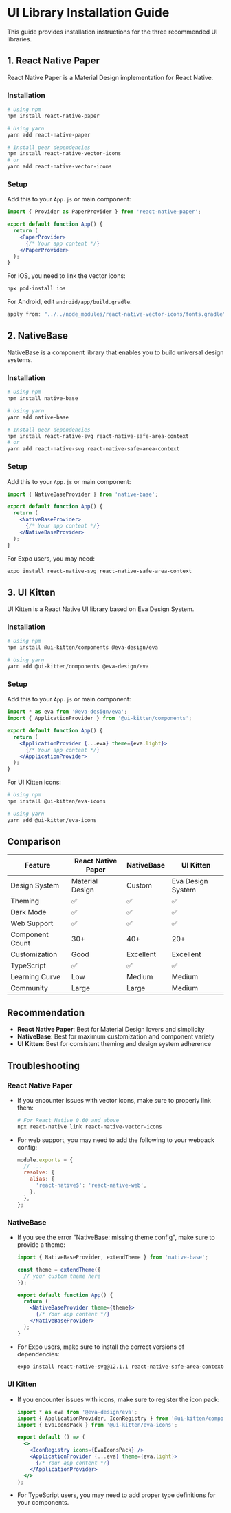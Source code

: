# UI Library Installation Guide

This guide provides installation instructions for the three recommended UI libraries.

## 1. React Native Paper

React Native Paper is a Material Design implementation for React Native.

### Installation

```bash
# Using npm
npm install react-native-paper

# Using yarn
yarn add react-native-paper

# Install peer dependencies
npm install react-native-vector-icons
# or
yarn add react-native-vector-icons
```

### Setup

Add this to your `App.js` or main component:

```jsx
import { Provider as PaperProvider } from 'react-native-paper';

export default function App() {
  return (
    <PaperProvider>
      {/* Your app content */}
    </PaperProvider>
  );
}
```

For iOS, you need to link the vector icons:

```bash
npx pod-install ios
```

For Android, edit `android/app/build.gradle`:

```gradle
apply from: "../../node_modules/react-native-vector-icons/fonts.gradle"
```

## 2. NativeBase

NativeBase is a component library that enables you to build universal design systems.

### Installation

```bash
# Using npm
npm install native-base

# Using yarn
yarn add native-base

# Install peer dependencies
npm install react-native-svg react-native-safe-area-context
# or
yarn add react-native-svg react-native-safe-area-context
```

### Setup

Add this to your `App.js` or main component:

```jsx
import { NativeBaseProvider } from 'native-base';

export default function App() {
  return (
    <NativeBaseProvider>
      {/* Your app content */}
    </NativeBaseProvider>
  );
}
```

For Expo users, you may need:

```bash
expo install react-native-svg react-native-safe-area-context
```

## 3. UI Kitten

UI Kitten is a React Native UI library based on Eva Design System.

### Installation

```bash
# Using npm
npm install @ui-kitten/components @eva-design/eva

# Using yarn
yarn add @ui-kitten/components @eva-design/eva
```

### Setup

Add this to your `App.js` or main component:

```jsx
import * as eva from '@eva-design/eva';
import { ApplicationProvider } from '@ui-kitten/components';

export default function App() {
  return (
    <ApplicationProvider {...eva} theme={eva.light}>
      {/* Your app content */}
    </ApplicationProvider>
  );
}
```

For UI Kitten icons:

```bash
# Using npm
npm install @ui-kitten/eva-icons

# Using yarn
yarn add @ui-kitten/eva-icons
```

## Comparison

| Feature | React Native Paper | NativeBase | UI Kitten |
|---------|-------------------|------------|-----------|
| Design System | Material Design | Custom | Eva Design System |
| Theming | ✅ | ✅ | ✅ |
| Dark Mode | ✅ | ✅ | ✅ |
| Web Support | ✅ | ✅ | ✅ |
| Component Count | 30+ | 40+ | 20+ |
| Customization | Good | Excellent | Excellent |
| TypeScript | ✅ | ✅ | ✅ |
| Learning Curve | Low | Medium | Medium |
| Community | Large | Large | Medium |

## Recommendation

- **React Native Paper**: Best for Material Design lovers and simplicity
- **NativeBase**: Best for maximum customization and component variety
- **UI Kitten**: Best for consistent theming and design system adherence

## Troubleshooting

### React Native Paper

- If you encounter issues with vector icons, make sure to properly link them:
  ```bash
  # For React Native 0.60 and above
  npx react-native link react-native-vector-icons
  ```
- For web support, you may need to add the following to your webpack config:
  ```javascript
  module.exports = {
    // ...
    resolve: {
      alias: {
        'react-native$': 'react-native-web',
      },
    },
  };
  ```

### NativeBase

- If you see the error "NativeBase: missing theme config", make sure to provide a theme:
  ```jsx
  import { NativeBaseProvider, extendTheme } from 'native-base';
  
  const theme = extendTheme({
    // your custom theme here
  });
  
  export default function App() {
    return (
      <NativeBaseProvider theme={theme}>
        {/* Your app content */}
      </NativeBaseProvider>
    );
  }
  ```
- For Expo users, make sure to install the correct versions of dependencies:
  ```bash
  expo install react-native-svg@12.1.1 react-native-safe-area-context@3.3.2
  ```

### UI Kitten

- If you encounter issues with icons, make sure to register the icon pack:
  ```jsx
  import * as eva from '@eva-design/eva';
  import { ApplicationProvider, IconRegistry } from '@ui-kitten/components';
  import { EvaIconsPack } from '@ui-kitten/eva-icons';
  
  export default () => (
    <>
      <IconRegistry icons={EvaIconsPack} />
      <ApplicationProvider {...eva} theme={eva.light}>
        {/* Your app content */}
      </ApplicationProvider>
    </>
  );
  ```
- For TypeScript users, you may need to add proper type definitions for your components.